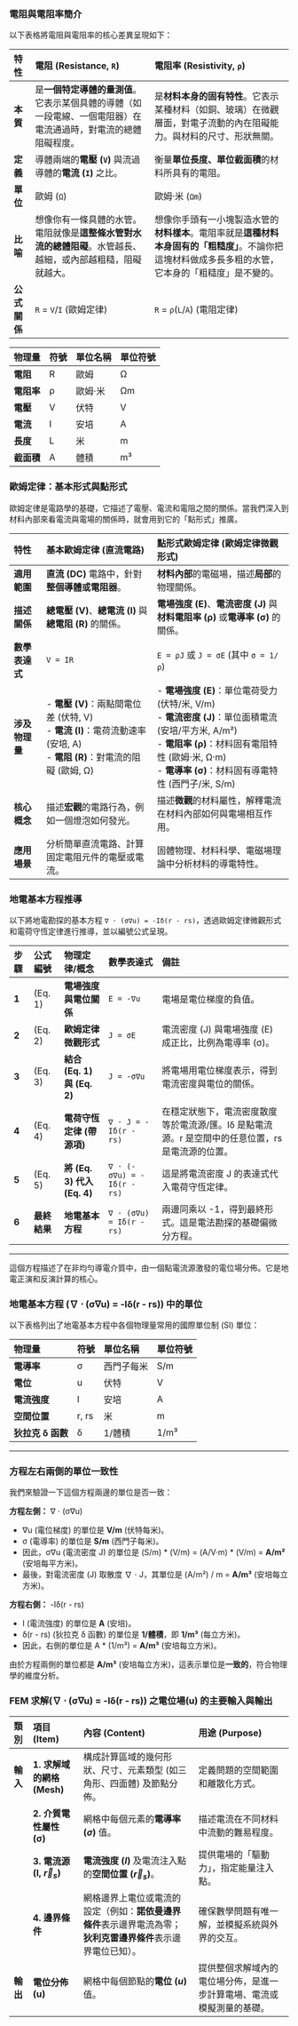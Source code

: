 ### 電阻與電阻率簡介

以下表格將電阻與電阻率的核心差異呈現如下：

| 特性     | **電阻 (Resistance, `R`)** | **電阻率 (Resistivity, `ρ`)** |
| :------- | :--------------------------------------------------------------- | :----------------------------------------------------------------- |
| **本質** | 是**一個特定導體的量測值**。它表示某個具體的導體（如一段電線、一個電阻器）在電流通過時，對電流的總體阻礙程度。 | 是**材料本身的固有特性**。它表示某種材料（如銅、玻璃）在微觀層面，對電子流動的內在阻礙能力。與材料的尺寸、形狀無關。 |
| **定義** | 導體兩端的**電壓 (`V`)** 與流過導體的**電流 (`I`)** 之比。 | 衡量**單位長度、單位截面積**的材料所具有的電阻。 |
| **單位** | 歐姆 (`Ω`)                                                  | 歐姆·米 (`Ωm`)                                         |
| **比喻** | 想像你有一條具體的水管。電阻就像是**這整條水管對水流的總體阻礙**。水管越長、越細，或內部越粗糙，阻礙就越大。 | 想像你手頭有一小塊製造水管的**材料樣本**。電阻率就是**這種材料本身固有的「粗糙度」**。不論你把這塊材料做成多長多粗的水管，它本身的「粗糙度」是不變的。 |
| **公式關係** | `R` = `V`/`I` (歐姆定律)                                    | `R` = `ρ`(`L`/`A`) (電阻定律)                  |

| 物理量           | 符號          | 單位名稱    | 單位符號   |
| :-------------- | :------------ | :--------- | :--------- |
| **電阻**        | R             | 歐姆        | Ω         |
| **電阻率**      | ρ             | 歐姆·米     | Ωm        |
| **電壓**        | V             | 伏特        | V          |
| **電流**        | I             | 安培        | A          |
| **長度**        | L             | 米          | m         |
| **截面積**      | A             | 體積        | m³        |


### 歐姆定律：基本形式與點形式

歐姆定律是電路學的基礎，它描述了電壓、電流和電阻之間的關係。當我們深入到材料內部來看電流與電場的關係時，就會用到它的「點形式」推廣。

| 特性     | **基本歐姆定律 (直流電路)** | **點形式歐姆定律 (歐姆定律微觀形式)** |
| :------- | :----------------------------- | :--------------------------------------- |
| **適用範圍** | **直流 (DC)** 電路中，針對**整個導體或電阻器**。 | **材料內部**的電磁場，描述**局部**的物理關係。 |
| **描述關係** | **總電壓 (V)**、**總電流 (I)** 與**總電阻 (R)** 的關係。 | **電場強度 (E)**、**電流密度 (J)** 與**材料電阻率 (ρ)** 或**電導率 (σ)** 的關係。 |
| **數學表達式** | `V = IR` | `E = ρJ` 或 `J = σE` (其中 `σ = 1/ρ`) |
| **涉及物理量** | - **電壓 (V)**：兩點間電位差 (伏特, V)<br> - **電流 (I)**：電荷流動速率 (安培, A)<br> - **電阻 (R)**：對電流的阻礙 (歐姆, Ω) | - **電場強度 (E)**：單位電荷受力 (伏特/米, V/m)<br> - **電流密度 (J)**：單位面積電流 (安培/平方米, A/m²) <br> - **電阻率 (ρ)**：材料固有電阻特性 (歐姆·米, Ω·m)<br> - **電導率 (σ)**：材料固有導電特性 (西門子/米, S/m) |
| **核心概念** | 描述**宏觀**的電路行為，例如一個燈泡如何發光。 | 描述**微觀**的材料屬性，解釋電流在材料內部如何與電場相互作用。 |
| **應用場景** | 分析簡單直流電路、計算固定電阻元件的電壓或電流。 | 固體物理、材料科學、電磁場理論中分析材料的導電特性。 |


### 地電基本方程推導 

以下將地電勘探的基本方程 `∇ ⋅ (σ∇u) = -Iδ(r - rs)`，透過歐姆定律微觀形式和電荷守恆定律進行推導，並以編號公式呈現。

| 步驟 | 公式編號 | 物理定律/概念               | 數學表達式                                     | 備註                                                   |
| :--- | :------- | :-------------------------- | :--------------------------------------------- | :----------------------------------------------------- |
| **1** | (Eq. 1)  | **電場強度與電位關係** | `E = -∇u`                                        | 電場是電位梯度的負值。                                 |
| **2** | (Eq. 2)  | **歐姆定律微觀形式** | `J = σE`                                         | 電流密度 (J) 與電場強度 (E) 成正比，比例為電導率 (σ)。 |
| **3** | (Eq. 3)  | **結合 (Eq. 1) 與 (Eq. 2)** | `J = -σ∇u`                                       | 將電場用電位梯度表示，得到電流密度與電位的關係。     |
| **4** | (Eq. 4)  | **電荷守恆定律 (帶源項)** | `∇ ⋅ J = -Iδ(r - rs)`                            | 在穩定狀態下，電流密度散度等於電流源/匯。Iδ 是點電流源。r 是空間中的任意位置，rs 是電流源的位置。 |
| **5** | (Eq. 5)  | **將 (Eq. 3) 代入 (Eq. 4)** | `∇ ⋅ (-σ∇u) = -Iδ(r - rs)`                     | 這是將電流密度 J 的表達式代入電荷守恆定律。           |
| **6** | **最終結果** | **地電基本方程** | `∇ ⋅ (σ∇u) = Iδ(r - rs)`                         | 兩邊同乘以 -1，得到最終形式。這是電法勘探的基礎偏微分方程。 |

---

這個方程描述了在非均勻導電介質中，由一個點電流源激發的電位場分佈。它是地電正演和反演計算的核心。

### 地電基本方程 (∇ ⋅ (σ∇u) = -Iδ(r - rs)) 中的單位

以下表格列出了地電基本方程中各個物理量常用的國際單位制 (SI) 單位：

| 物理量          | 符號          | 單位名稱       | 單位符號   |
| :-------------- | :------------ | :--------- | :--------- |
| **電導率** | σ             | 西門子每米     | S/m        |
| **電位** | u             | 伏特           | V          |
| **電流強度** | I             | 安培           | A          |
| **空間位置** | r, rs         | 米             | m          |
| **狄拉克 δ 函數** | δ             | 1/體積         | 1/m³       |

---

### 方程左右兩側的單位一致性

我們來驗證一下這個方程兩邊的單位是否一致：

**方程左側：** ∇ ⋅ (σ∇u)

* ∇u (電位梯度) 的單位是 **V/m** (伏特每米)。
* σ (電導率) 的單位是 **S/m** (西門子每米)。
* 因此，σ∇u (電流密度 J) 的單位是 (S/m) * (V/m) = (A/V·m) * (V/m) = **A/m²** (安培每平方米)。
* 最後，對電流密度 (J) 取散度 ∇ ⋅ J，其單位是 (A/m²) / m = **A/m³** (安培每立方米)。

**方程右側：** -Iδ(r - rs)

* I (電流強度) 的單位是 **A** (安培)。
* δ(r - rs) (狄拉克 δ 函數) 的單位是 **1/體積**，即 **1/m³** (每立方米)。
* 因此，右側的單位是 A * (1/m³) = **A/m³** (安培每立方米)。

由於方程兩側的單位都是 **A/m³** (安培每立方米)，這表示單位是**一致的**，符合物理學的維度分析。

### FEM 求解(∇ ⋅ (σ∇u) = -Iδ(r - rs)) 之電位場(u) 的主要輸入與輸出

| 類別   | 項目 (Item)             | 內容 (Content)                               | 用途 (Purpose)                                     |
| :----- | :---------------------- | :------------------------------------------- | :------------------------------------------------- |
| **輸入** | **1. 求解域的網格 (Mesh)** | 構成計算區域的幾何形狀、尺寸、元素類型 (如三角形、四面體) 及節點分佈。 | 定義問題的空間範圍和離散化方式。                 |
|        | **2. 介質電性屬性 (σ)** | 網格中每個元素的**電導率 ($\sigma$)** 值。 | 描述電流在不同材料中流動的難易程度。             |
|        | **3. 電流源 (I, $\vec{r}_s$)** | **電流強度 ($I$)** 及電流注入點的**空間位置 ($\vec{r}_s$)**。 | 提供電場的「驅動力」，指定能量注入點。             |
|        | **4. 邊界條件** | 網格邊界上電位或電流的設定（例如：**諾依曼邊界條件**表示邊界電流為零；**狄利克雷邊界條件**表示邊界電位已知）。 | 確保數學問題有唯一解，並模擬系統與外界的交互。   |
| **輸出** | **電位分佈 (u)** | 網格中每個節點的**電位 ($u$)** 值。             | 提供整個求解域內的電位場分佈，是進一步計算電場、電流或模擬測量的基礎。 |
